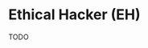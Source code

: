 # Ethical Hacker (EH)

<!--
https://app.pluralsight.com/paths/certificate/ethical-hacking-ceh-v11-prep
https://app.pluralsight.com/library/courses/web-application-hacking-ethical-hacking-ceh-cert/table-of-contents

https://linkedin.com/learning/paths/become-an-ethical-hacker
https://www.linkedin.com/learning/ethical-hacking-social-engineering/defining-social-engineering-14036736
https://www.linkedin.com/learning/ethical-hacking-hacking-web-servers-and-web-applications/testing-to-make-sure-your-website-is-safe
https://www.linkedin.com/learning/ethical-hacking-footprinting-and-reconnaissance/scouting-the-target
https://www.linkedin.com/learning/ethical-hacking-scanning-networks/scan-the-lan
https://www.linkedin.com/learning/ethical-hacking-system-hacking/welcome
https://www.linkedin.com/learning/ethical-hacking-sniffers/visualizing-network-traffic
https://www.linkedin.com/learning/ethical-hacking-session-hijacking/understanding-session-hijacking-2
-->

TODO
